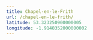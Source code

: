 ```yaml
---
title: Chapel-en-le-Frith
url: /chapel-en-le-frith/
latitude: 53.323250900000005
longitude: -1.9148352000000002
---
```

